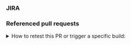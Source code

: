 <!--
Thank you for submitting this pull request.

Please provide all relevant information as outlined below. Feel free to delete
a section if that type of information is not available.
-->

### JIRA

<!-- Add a JIRA ticket link if it exists. -->
<!-- Example: https://issues.redhat.com/browse/PLANNER-1234 -->

### Referenced pull requests

<!-- Add URLs of all referenced pull requests if they exist. This is only required when making
changes that span multiple kiegroup repositories and depend on each other. -->
<!-- Example:
* https://github.com/kiegroup/droolsjbpm-build-bootstrap/pull/1234
* https://github.com/kiegroup/drools/pull/3000
* https://github.com/kiegroup/optaplanner/pull/899
* etc.
-->

<details>
<summary>
How to retest this PR or trigger a specific build:
</summary>

* for a <b>pull request build</b> please add comment: <b>Jenkins retest this</b>
* for a <b>specific pull request build</b> please add comment: <b>Jenkins (re)run [optaweb-vehicle-routing] tests</b>
* for a <b>full downstream build</b> please add comment: <b>Jenkins run fdb</b>
* for a <b>compile downstream build</b> please add comment: <b>Jenkins run cdb</b>
* for a <b>full production downstream build</b> please add comment: <b>Jenkins execute product fdb</b>
* for an <b>upstream build</b> please add comment: <b>Jenkins run upstream</b>
* for a <b>Quarkus LTS check</b> please add comment: <b>Jenkins run LTS</b>
* for a <b>specific Quarkus LTS check</b> please add comment: <b>Jenkins (re)run [optaweb-vehicle-routing] LTS</b>
* for a <b>Native check</b> please add comment: <b>Jenkins run native</b>
* for a <b>specific Native LTS check</b> please add comment: <b>Jenkins (re)run [optaweb-vehicle-routing] native</b>
</details>
